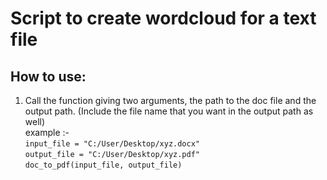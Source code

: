 # Script to create wordcloud for a text file
## How to use:
1. Call the function giving two arguments, the path to the doc file and the output path. (Include the file name that you want in the output path as well)
<br> example :-
<br>```input_file = "C:/User/Desktop/xyz.docx"```
<br>```output_file = "C:/User/Desktop/xyz.pdf"```
<br>```doc_to_pdf(input_file, output_file)```

